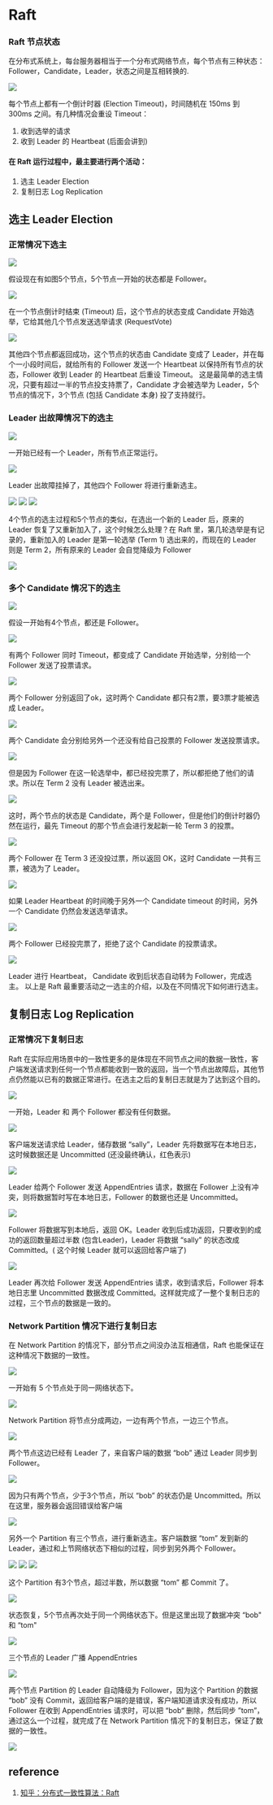 # Raft

### Raft 节点状态

在分布式系统上，每台服务器相当于一个分布式网络节点，每个节点有三种状态：Follower，Candidate，Leader，状态之间是互相转换的.

![](images/raft/1.jpg)

每个节点上都有一个倒计时器 (Election Timeout)，时间随机在 150ms 到 300ms 之间。有几种情况会重设 Timeout：

1. 收到选举的请求
1. 收到 Leader 的 Heartbeat (后面会讲到)

#### 在 Raft 运行过程中，最主要进行两个活动：

1. 选主 Leader Election
1. 复制日志 Log Replication

## 选主 Leader Election

### 正常情况下选主

![](images/raft/2.jpg)

假设现在有如图5个节点，5个节点一开始的状态都是 Follower。

![](images/raft/3.jpg)

在一个节点倒计时结束 (Timeout) 后，这个节点的状态变成 Candidate 开始选举，它给其他几个节点发送选举请求 (RequestVote)

![](images/raft/4.jpg)

其他四个节点都返回成功，这个节点的状态由 Candidate 变成了 Leader，并在每个一小段时间后，就给所有的 Follower 发送一个 Heartbeat 以保持所有节点的状态，Follower 收到 Leader 的 Heartbeat 后重设 Timeout。
这是最简单的选主情况，只要有超过一半的节点投支持票了，Candidate 才会被选举为 Leader，5个节点的情况下，3个节点 (包括 Candidate 本身) 投了支持就行。

### Leader 出故障情况下的选主

![](images/raft/5.jpg)

一开始已经有一个 Leader，所有节点正常运行。

![](images/raft/6.jpg)

Leader 出故障挂掉了，其他四个 Follower 将进行重新选主。

![](images/raft/7.jpg)
![](images/raft/8.jpg)
![](images/raft/9.jpg)

4个节点的选主过程和5个节点的类似，在选出一个新的 Leader 后，原来的 Leader 恢复了又重新加入了，这个时候怎么处理？在 Raft 里，第几轮选举是有记录的，重新加入的 Leader 是第一轮选举 (Term 1) 选出来的，而现在的 Leader 则是 Term 2，所有原来的 Leader 会自觉降级为 Follower

![](images/raft/10.jpg)

### 多个 Candidate 情况下的选主

![](images/raft/11.jpg)

假设一开始有4个节点，都还是 Follower。

![](images/raft/12.jpg)

有两个 Follower 同时 Timeout，都变成了 Candidate 开始选举，分别给一个 Follower 发送了投票请求。

![](images/raft/13.jpg)

两个 Follower 分别返回了ok，这时两个 Candidate 都只有2票，要3票才能被选成 Leader。

![](images/raft/14.jpg)

两个 Candidate 会分别给另外一个还没有给自己投票的 Follower 发送投票请求。

![](images/raft/15.jpg)

但是因为 Follower 在这一轮选举中，都已经投完票了，所以都拒绝了他们的请求。所以在 Term 2 没有 Leader 被选出来。

![](images/raft/16.jpg)

这时，两个节点的状态是 Candidate，两个是 Follower，但是他们的倒计时器仍然在运行，最先 Timeout 的那个节点会进行发起新一轮 Term 3 的投票。

![](images/raft/17.jpg)

两个 Follower 在 Term 3 还没投过票，所以返回 OK，这时 Candidate 一共有三票，被选为了 Leader。

![](images/raft/18.jpg)

如果 Leader Heartbeat 的时间晚于另外一个 Candidate timeout 的时间，另外一个 Candidate 仍然会发送选举请求。

![](images/raft/19.jpg)

两个 Follower 已经投完票了，拒绝了这个 Candidate 的投票请求。

![](images/raft/20.jpg)

Leader 进行 Heartbeat， Candidate 收到后状态自动转为 Follower，完成选主。
以上是 Raft 最重要活动之一选主的介绍，以及在不同情况下如何进行选主。

## 复制日志 Log Replication

### 正常情况下复制日志

Raft 在实际应用场景中的一致性更多的是体现在不同节点之间的数据一致性，客户端发送请求到任何一个节点都能收到一致的返回，当一个节点出故障后，其他节点仍然能以已有的数据正常进行。在选主之后的复制日志就是为了达到这个目的。

![](images/raft/21.jpg)

一开始，Leader 和 两个 Follower 都没有任何数据。

![](images/raft/22.jpg)

客户端发送请求给 Leader，储存数据 “sally”，Leader 先将数据写在本地日志，这时候数据还是 Uncommitted (还没最终确认，红色表示)

![](images/raft/23.jpg)

Leader 给两个 Follower 发送 AppendEntries 请求，数据在 Follower 上没有冲突，则将数据暂时写在本地日志，Follower 的数据也还是 Uncommitted。

![](images/raft/24.jpg)

Follower 将数据写到本地后，返回 OK。Leader 收到后成功返回，只要收到的成功的返回数量超过半数 (包含Leader)，Leader 将数据 “sally” 的状态改成 Committed。( 这个时候 Leader 就可以返回给客户端了)

![](images/raft/25.jpg)

Leader 再次给 Follower 发送 AppendEntries 请求，收到请求后，Follower 将本地日志里 Uncommitted 数据改成 Committed。这样就完成了一整个复制日志的过程，三个节点的数据是一致的。

### Network Partition 情况下进行复制日志

在 Network Partition 的情况下，部分节点之间没办法互相通信，Raft 也能保证在这种情况下数据的一致性。

![](images/raft/26.jpg)

一开始有 5 个节点处于同一网络状态下。

![](images/raft/27.jpg)

Network Partition 将节点分成两边，一边有两个节点，一边三个节点。

![](images/raft/28.jpg)

两个节点这边已经有 Leader 了，来自客户端的数据 “bob” 通过 Leader 同步到 Follower。

![](images/raft/29.jpg)

因为只有两个节点，少于3个节点，所以 “bob” 的状态仍是 Uncommitted。所以在这里，服务器会返回错误给客户端

![](images/raft/30.jpg)

另外一个 Partition 有三个节点，进行重新选主。客户端数据 “tom” 发到新的 Leader，通过和上节网络状态下相似的过程，同步到另外两个 Follower。

![](images/raft/31.jpg)
![](images/raft/32.jpg)
![](images/raft/33.jpg)

这个 Partition 有3个节点，超过半数，所以数据 “tom” 都 Commit 了。

![](images/raft/34.jpg)

状态恢复，5个节点再次处于同一个网络状态下。但是这里出现了数据冲突 “bob" 和 “tom"

![](images/raft/35.jpg)

三个节点的 Leader 广播 AppendEntries

![](images/raft/36.jpg)

两个节点 Partition 的 Leader 自动降级为 Follower，因为这个 Partition 的数据 “bob” 没有 Commit，返回给客户端的是错误，客户端知道请求没有成功，所以 Follower 在收到 AppendEntries 请求时，可以把 “bob“ 删除，然后同步 ”tom”，通过这么一个过程，就完成了在 Network Partition 情况下的复制日志，保证了数据的一致性。

![](images/raft/37.jpg)

## reference

1. [知乎：分布式一致性算法：Raft](https://zhuanlan.zhihu.com/p/90508185)
